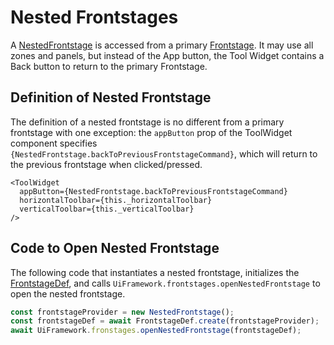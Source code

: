 # Nested Frontstages

A [NestedFrontstage]($appui-react) is accessed from a primary [Frontstage](./Frontstages.md). It may use all zones and panels, but instead of the App button, the Tool Widget contains a Back button to return to the primary Frontstage.

## Definition of Nested Frontstage

The definition of a nested frontstage is no different from a primary frontstage with one exception:
the `appButton` prop of the ToolWidget component specifies `{NestedFrontstage.backToPreviousFrontstageCommand}`,
which will return to the previous frontstage when clicked/pressed.

```tsx
<ToolWidget
  appButton={NestedFrontstage.backToPreviousFrontstageCommand}
  horizontalToolbar={this._horizontalToolbar}
  verticalToolbar={this._verticalToolbar}
/>
```

## Code to Open Nested Frontstage

The following code that instantiates a nested frontstage, initializes the [FrontstageDef]($appui-react), and calls `UiFramework.frontstages.openNestedFrontstage` to open the nested frontstage.

```ts
const frontstageProvider = new NestedFrontstage();
const frontstageDef = await FrontstageDef.create(frontstageProvider);
await UiFramework.fronstages.openNestedFrontstage(frontstageDef);
```
